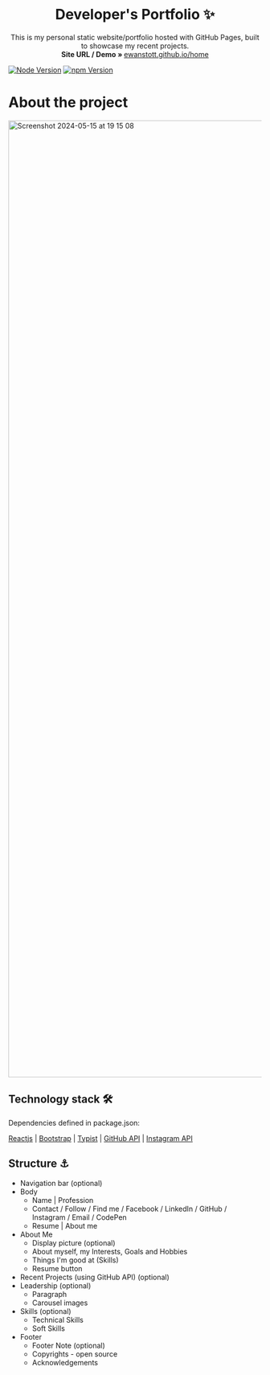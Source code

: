 <!-- PROJECT LOGO -->
<br />
<p align="center">
  <h1 align="center">Developer's Portfolio ✨</h1>

  <p align="center">
    This is my personal static website/portfolio hosted with GitHub Pages, built to showcase my recent projects. 
    <br/>
    <strong>Site URL / Demo » </strong> 
    <a href="https://ewanstott.github.io/home">ewanstott.github.io/home</a>
    <br />
  </p>
</p>

[![Node Version](https://img.shields.io/static/v1?label=Node&message=^20.10.0&color=026e00&style=for-the-badge)](https://nodejs.org)
[![npm Version](https://img.shields.io/static/v1?label=npm&message=^10.2.3&color=cb0000&style=for-the-badge)](https://nodejs.org)


# About the project

<img width="1904" alt="Screenshot 2024-05-15 at 19 15 08" src="https://github.com/ewanstott/home/assets/56144409/5c53f337-03d2-4592-b082-a76663284090">


## Technology stack 🛠️

Dependencies defined in package.json:

[Reactjs](https://reactjs.org/)
| [Bootstrap](https://getbootstrap.com/)
| [Typist](https://github.com/jstejada/react-typist)
| [GitHub API](https://developer.github.com/v3/repos/)
| [Instagram API](https://www.instagram.com/developer/embedding/)

## Structure ⚓

- Navigation bar (optional)
- Body
  - Name | Profession
  - Contact / Follow / Find me / Facebook / LinkedIn / GitHub / Instagram / Email / CodePen
  - Resume | About me
- About Me
  - Display picture (optional)
  - About myself, my Interests, Goals and Hobbies
  - Things I'm good at (Skills)
  - Resume button
- Recent Projects (using GitHub API) (optional)
- Leadership (optional)
  - Paragraph
  - Carousel images
- Skills (optional)
  - Technical Skills
  - Soft Skills
- Footer
  - Footer Note (optional)
  - Copyrights - open source
  - Acknowledgements
